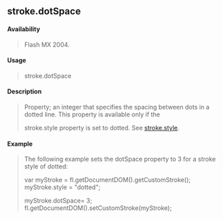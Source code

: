 ## stroke.dotSpace

#### Availability

> Flash MX 2004.

#### Usage

> stroke.dotSpace

#### Description

> Property; an integer that specifies the spacing between dots in a dotted line. This property is available only if the
>
> stroke.style property is set to dotted. See [stroke.style](#_bookmark898).

#### Example

> The following example sets the dotSpace property to 3 for a stroke style of dotted:
>
> var myStroke = fl.getDocumentDOM().getCustomStroke(); myStroke.style = "dotted";
>
> myStroke.dotSpace= 3; fl.getDocumentDOM().setCustomStroke(myStroke);
